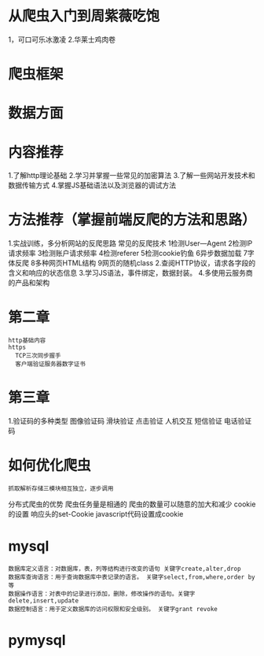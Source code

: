 # 从爬虫入门到周紫薇吃饱
  1，可口可乐冰激凌
  2.华莱士鸡肉卷
# 爬虫框架
# 数据方面
# 内容推荐
  1.了解http理论基础
  2.学习并掌握一些常见的加密算法
  3.了解一些网站开发技术和数据传输方式
  4.掌握JS基础语法以及浏览器的调试方法
# 方法推荐（掌握前端反爬的方法和思路）
  1.实战训练，多分析网站的反爬思路
    常见的反爬技术
      1检测User—Agent
      2检测IP请求频率
      3检测账户请求频率
      4检测referer
      5检测cookie钓鱼
      6异步数据加载
      7字体反爬
      8多种网页HTML结构
      9网页的随机class
  2.查阅HTTP协议，请求各字段的含义和响应的状态信息
  3.学习JS语法，事件绑定，数据封装。
  4.多使用云服务商的产品和架构

  # 第二章
    http基础内容
    https
      TCP三次同步握手
      客户端验证服务器数字证书
# 第三章
   1.验证码的多种类型
    图像验证码
    滑块验证
    点击验证
    人机交互
    短信验证
    电话验证码
# 如何优化爬虫
    抓取解析存储三模块相互独立，逐步调用
 分布式爬虫的优势
    爬虫任务量是相通的
    爬虫的数量可以随意的加大和减少
 cookie的设置
    响应头的set-Cookie
    javascript代码设置成cookie
# mysql
    数据库定义语言：对数据库，表，列等结构进行改变的语句 关键字create,alter,drop
    数据库查询语言：用于查询数据库中表记录的语言。 关键字select,from,where,order by等
    数据操作语言：对表中的记录进行添加，删除，修改操作的语句。关键字delete,insert,update
    数据控制语言：用于定义数据库的访问权限和安全级别。 关键字grant revoke
# pymysql
  
